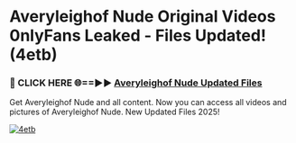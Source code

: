 # Averyleighof Nude Original Videos 0nlyFans Leaked - Files Updated! (4etb)

<h3>🔴 CLICK HERE 🌐==►► <a href="https://tinyurl.com/52m3yx9h" rel="nofollow">Averyleighof Nude Updated Files</a></h3>

Get Averyleighof Nude and all content. Now you can access all videos and pictures of Averyleighof Nude. New Updated Files 2025!

[![4etb](https://i.imgur.com/TnHtlc8.gif)](https://tinyurl.com/52m3yx9h)
